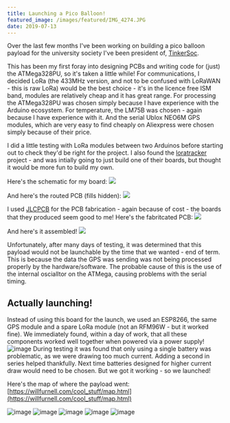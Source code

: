 ```yaml
---
title: Launching a Pico Balloon!
featured_image: /images/featured/IMG_4274.JPG
date: 2019-07-13
---
```


Over the last few months I've been working on building a pico balloon payload for the university society I've been president of, [TinkerSoc](http://tinkersoc.org). 

This has been my first foray into designing PCBs and writing code for (just) the ATMega328PU, so it's taken a little while! 
For communications, I decided LoRa (the 433MHz version, and not to be confused with LoRaWAN - this is raw LoRa) would be the best choice - it's in the licence free ISM band, modules are relatively cheap and it has great range. 
For processing the ATMega328PU was chosen simply because I have experience with the Arduino ecosystem. 
For temperature, the LM75B was chosen - again because I have experience with it. 
And the serial Ublox NEO6M GPS modules, which are very easy to find cheaply on Aliexpress were chosen simply because of their price. 

I did a little testing with LoRa modules between two Arduinos before starting out to check they'd be right for the project. I also found the [loratracker](http://www.loratracker.uk/) project - and was intially going to just build one of their boards, but thought it would be more fun to build my own. 

Here's the schematic for my board: ![](Screenshot_2019-07-13_at_10.49.13.png)

And here's the routed PCB (fills hidden): ![](Screenshot_2019-07-13_at_10.57.00.png)

I used [JLCPCB](http://jlcpcb.com) for the PCB fabrication - again because of cost - the boards that they produced seem good to me! Here's the fabritcated PCB: ![](IMG_4010.JPG) 

And here's it assembled! ![](IMG_4274.JPG)

Unfortunately, after many days of testing, it was determined that this payload would not be launchable by the time that we wanted - end of term. This is because the data the GPS was sending was not being processed properly by the hardware/software. The probable cause of this is the use of the internal oscialltor on the ATMega, causing problems with the serial timing. 

## Actually launching! 

Instead of using this board for the launch, we used an ESP8266, the same GPS module and a spare LoRa module (not an RFM96W - but it worked fine). 
We immediately found, within a day of work, that all these components worked well together when powered via a power supply! 
![image](IMG_4383.JPG)
During testing it was found that only using a single battery was problematic, as we were drawing too much current. 
Adding a second in series helped thankfully. Next time batteries designed for higher current draw would need to be chosen. But we got it working - so we launched! 

Here's the map of where the payload went: [https://willfurnell.com/cool_stuff/map.html](https://willfurnell.com/cool_stuff/map.html) 

![image](IMG_4378.JPG)
![image](IMG_4384.JPG)
![image](64684503_610352619374438_23370201252757504_n(1).jpg)
![image](64392853_325770328345119_5499845466663157760_n.jpg)
![image](64362887_447445099386604_1985800476020441088_n.jpg)